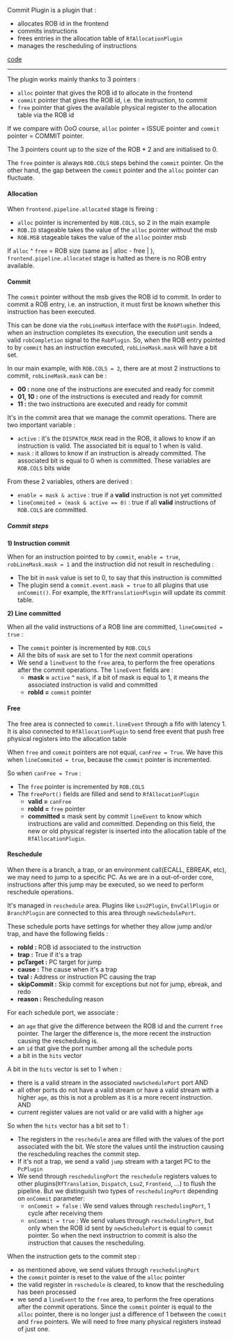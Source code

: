 Commit Plugin is a plugin that :
- allocates ROB id in the frontend
- commits instructions
- frees entries in the allocation table of `RfAllocationPlugin`
- manages the rescheduling of instructions

[code](https://github.com/SpinalHDL/NaxRiscv/blob/main/src/main/scala/naxriscv/misc/CommitPlugin.scala)

___

The plugin works mainly thanks to 3 pointers :
- `alloc` pointer that gives the ROB id to allocate in the frontend
- `commit` pointer that gives the ROB id, i.e. the instruction, to commit
- `free` pointer that gives the available physical register to the allocation table via the ROB id

If we compare with OoO course, `alloc` pointer = ISSUE pointer and `commit` pointer = COMMIT pointer.

The 3 pointers count up to the size of the ROB * 2 and are initialised to 0.

The `free` pointer is always `ROB.COLS` steps behind the `commit` pointer.
On the other hand, the gap between the `commit` pointer and the `alloc` pointer can fluctuate.

#### Allocation

When `frontend.pipeline.allocated` stage is fireing :
- `alloc` pointer is incremented by `ROB.COLS`, so 2 in the main example
- `ROB.ID` stageable takes the value of the `alloc` pointer without the msb
- `ROB.MSB` stageable takes the value of the `alloc` pointer msb

If `alloc` ^ `free` = ROB size (same as | alloc - free | ), `frontend.pipeline.allocated` stage is halted as there is no ROB entry available.

#### Commit

The `commit` pointer without the msb gives the ROB id to commit.
In order to commit a ROB entry, i.e. an instruction, it must first be known whether this instruction has been executed. 

This can be done via the `robLineMask` interface with the `RobPlugin`.
Indeed, when an instruction completes its execution, the execution unit sends a valid `robCompletion` signal to the `RobPlugin`. 
So, when the ROB entry pointed to by `commit` has an instruction executed, `robLineMask.mask` will have a bit set.

In our main example, with `ROB.COLS = 2`, there are at most 2 instructions to commit, `robLineMask.mask` can be :
- **00 :** none one of the instructions are executed and ready for commit
- **01, 10 :** one of the instructions is executed and ready for commit
- **11 :** the two instructions are executed and ready for commit

It's in the commit area that we manage the commit operations. There are two important variable :
- `active` : it's the `DISPATCH_MASK` read in the ROB, it allows to know if an instruction is valid. The associated bit is equal to 1 when is valid.
- `mask` : it allows to know if an instruction is already committed. The associated bit is equal to 0 when is committed.
These variables are `ROB.COLS` bits wide

From these 2 variables, others are derived :
- `enable = mask & active` : true if a **valid** instruction is not yet committed
- `lineCommited = (mask & active == 0)` : true if all **valid** instructions of `ROB.COLS` are committed.

##### Commit steps
**1) Instruction commit**

When for an instruction pointed to by `commit`, `enable = true`, `robLineMask.mask = 1` and the instruction did not result in rescheduling :
- The bit in `mask` value is set to 0, to say that this instruction is committed
- The plugin send a `commit.event.mask = true` to all plugins that use `onCommit()`. For example, the `RfTranslationPlugin` will update its commit table.

**2) Line committed**

When all the valid instructions of a ROB line are committed, `lineCommited = true` :
- The `commit` pointer is incremented by `ROB.COLS`
- All the bits of `mask` are set to 1 for the next commit operations
- We send a `lineEvent` to the `free` area, to perform the free operations after the commit operations.
	The `lineEvent` fields are :
	- **mask =** `active` ^ `mask`, if a bit of mask is equal to 1, it means the associated instruction is valid and committed
	- **robId =** `commit` pointer

#### Free

The free area is connected to `commit.lineEvent` through a fifo with latency 1.
It is also connected to `RfAllocationPlugin` to send free event that push free physical registers into the allocation table

When `free` and `commit` pointers are not equal, `canFree = True`. 
We have this when `lineCommited = true`, because the `commit` pointer is incremented.

So when `canFree = True` :
- The `free` pointer is incremented by `ROB.COLS`
- The `freePort()` fields are filled and send to `RfAllocationPlugin`
	- **valid =** `canFree`
	- **robId =** `free` pointer
	- **committed =** mask sent by commit `lineEvent` to know which instructions are valid and committed. Depending on this field, the new or old physical register is inserted into the allocation table of the `RfAllocationPlugin`.

#### Reschedule

When there is a branch, a trap, or an environment call(ECALL, EBREAK, etc), we may need to jump to a specific PC. As we are in a out-of-order core, instructions after this jump may be executed, so we need to perform reschedule operations.

It's managed in `reschedule` area. Plugins like `Lsu2Plugin`, `EnvCallPlugin` or `BranchPlugin` are connected to this area through `newSchedulePort`.

These schedule ports have settings for whether they allow jump and/or trap, and have the following fields :
- **robId :** ROB id associated to the instruction
- **trap :** True if it's a trap
- **pcTarget :** PC target for jump
- **cause :** The cause when it's a trap
- **tval :** Address or instruction PC causing the trap
- **skipCommit :** Skip commit for exceptions but not for jump, ebreak, and redo
- **reason :** Rescheduling reason

For each schedule port, we associate :
- an `age` that give the difference between the ROB id and the current `free` pointer. The larger the difference is, the more recent the instruction causing the rescheduling is.
- an `id` that give the port number among all the schedule ports
- a bit in the `hits` vector

A bit in the `hits` vector is set to 1 when :
- there is a valid stream in the associated `newSchedulePort` port
AND
- all other ports do not have a valid stream or have a valid stream with a higher `age`, as this is not a problem as it is a more recent instruction.
AND
- current register values are not valid or are valid with a higher `age`

So when the `hits` vector has a bit set to 1 :
- The registers in the `reschedule` area are filled with the values of the port associated with the bit. We store the values until the instruction causing the rescheduling reaches the commit step.
- If it's not a trap, we send a valid `jump` stream with a target PC to the `PcPlugin`
- We send through `reschedulingPort` the `reschedule` registers values to other plugins(`RfTranslation`, `Dispatch`, `Lsu2`, `Frontend`, ...) to flush the pipeline. But we distinguish two types of `reschedulingPort` depending on `onCommit` parameter:
	- `onCommit = false` : We send values through `reschedulingPort`, 1 cycle after receiving them
	- `onCommit = true` : We send values through `reschedulingPort`, but only when the ROB id sent by `newSchedulePort` is equal to `commit` pointer. So when the next instructrion to commit is also the instruction that causes the rescheduling.

When the instruction gets to the commit step :
- as mentioned above, we send values through `reschedulingPort`
- the `commit` pointer is reset to the value of the `alloc` pointer
- the valid register in `reschedule` is cleared, to know that the rescheduling has been processed
- we send a `lineEvent` to the `free` area, to perform the free operations after the commit operations. Since the `commit` pointer is equal to the `alloc` pointer, there is no longer just a difference of 1 between the `commit` and `free` pointers. We will need to free many physical registers instead of just one.

